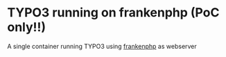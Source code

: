 # TYPO3 running on frankenphp (PoC only!!)

A single container running TYPO3 using [frankenphp](https://github.com/dunglas/frankenphp)
as webserver